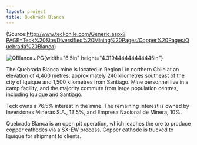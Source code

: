 ```yaml
---
layout: project
title: Quebrada Blanca
---
```

(Source:http://www.teckchile.com/Generic.aspx?PAGE=Teck%20Site/Diversified%20Mining%20Pages/Copper%20Pages/Quebrada%20Blanca)

![QBlanca.JPG](media/image01.jpg){width="6.5in"
height="4.319444444444445in"}

The Quebrada Blanca mine is located in Region I in northern Chile at an
elevation of 4,400 metres, approximately 240 kilometres southeast of the
city of Iquique and 1,500 kilometres from Santiago. Mine personnel live
in a camp facility, and the majority commute from large population
centres, including Iquique and Santiago.

Teck owns a 76.5% interest in the mine. The remaining interest is owned
by Inversiones Mineras S.A., 13.5%, and Empresa Nacional de Minera, 10%.

Quebrada Blanca is an open pit operation, which leaches the ore to
produce copper cathodes via a SX-EW process. Copper cathode is trucked
to Iquique for shipment to clients.
